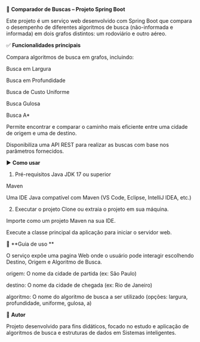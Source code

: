 🔎 **Comparador de Buscas – Projeto Spring Boot**

Este projeto é um serviço web desenvolvido com Spring Boot que compara o desempenho de diferentes algoritmos de busca (não-informada e informada) em dois grafos distintos: um rodoviário e outro aéreo.

✅ **Funcionalidades principais**

Compara algoritmos de busca em grafos, incluindo:

Busca em Largura

Busca em Profundidade

Busca de Custo Uniforme

Busca Gulosa

Busca A*

Permite encontrar e comparar o caminho mais eficiente entre uma cidade de origem e uma de destino.

Disponibiliza uma API REST para realizar as buscas com base nos parâmetros fornecidos.

▶️ **Como usar**

1. Pré-requisitos
Java JDK 17 ou superior

Maven

Uma IDE Java compatível com Maven (VS Code, Eclipse, IntelliJ IDEA, etc.)

2. Executar o projeto
Clone ou extraia o projeto em sua máquina.

Importe como um projeto Maven na sua IDE.

Execute a classe principal da aplicação para iniciar o servidor web.

🧪 **Guia de uso **

O serviço expõe uma pagina Web onde o usuário pode interagir escolhendo Destino, Origem e Algoritmo de Busca.

origem: O nome da cidade de partida (ex: São Paulo)

destino: O nome da cidade de chegada (ex: Rio de Janeiro)

algoritmo: O nome do algoritmo de busca a ser utilizado (opções: largura, profundidade, uniforme, gulosa, a)


👤 **Autor**

Projeto desenvolvido para fins didáticos, focado no estudo e aplicação de algoritmos de busca e estruturas de dados em Sistemas inteligentes.
